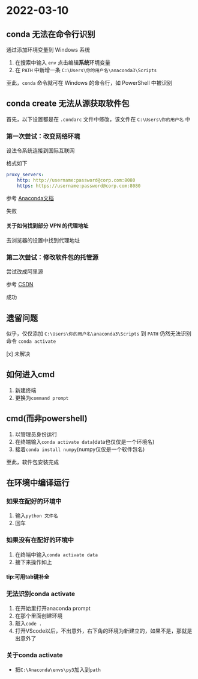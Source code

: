 # 2022-03-10

## conda 无法在命令行识别
通过添加环境变量到 Windows 系统

1. 在搜索中输入 `env` 点击编辑**系统**环境变量
2. 在 `PATH` 中新增一条 `C:\Users\你的用户名\anaconda3\Scripts`

至此，`conda` 命令就可在 Windows 的命令行，如 PowerShell 中被识别

## conda create 无法从源获取软件包
首先，以下设置都是在 `.condarc` 文件中修改，该文件在 `C:\Users\你的用户名` 中

### 第一次尝试：改变网络环境
设法令系统连接到国际互联网

格式如下

```yaml
proxy_servers:
    http: http://username:password@corp.com:8080
    https: https://username:password@corp.com:8080
```

参考
[Anaconda文档](https://docs.anaconda.com/anaconda/user-guide/tasks/proxy/)

失败

#### 关于如何找到部分 VPN 的代理地址
去浏览器的设置中找到代理地址

### 第二次尝试：修改软件包的托管源
尝试改成阿里源

参考
[CSDN](https://blog.csdn.net/weixin_43667077/article/details/106521015)

成功


## 遗留问题
似乎，仅仅添加 `C:\Users\你的用户名\anaconda3\Scripts` 到 `PATH` 仍然无法识别命令 `conda activate`

[x] 未解决



## 如何进入cmd
1. 新建终端
2. 更换为`command prompt`



## cmd(而非powershell)
1. 以管理员身份运行
2. 在终端输入`conda activate data`(data也仅仅是一个环境名)
3. 接着`conda install numpy`(numpy仅仅是一个软件包名)

至此，软件包安装完成


## 在环境中编译运行

### 如果在配好的环境中
1. 输入`python 文件名`
2. 回车

### 如果没有在配好的环境中
1. 在终端中输入`conda activate data`
2. 接下来操作如上

#### tip:可用tab键补全


### 无法识别conda activate
1. 在开始里打开anaconda prompt
2. 在那个里面创建环境
3. 敲入`code .`
4. 打开VScode以后，不出意外，右下角的环境为新建立的，如果不是，那就是出意外了


### 关于conda activate 
- 把`C:\Anaconda\envs\py3`加入到`path`


